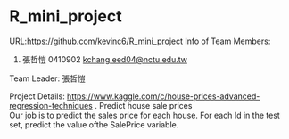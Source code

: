 # R_mini_project
URL:https://github.com/kevinc6/R_mini_project
Info of Team Members: 
1. 張哲愷 0410902 kchang.eed04@nctu.edu.tw

Team Leader:
張哲愷

Project Details:
https://www.kaggle.com/c/house-prices-advanced-regression-techniques .
Predict house sale prices   
Our job is to predict the sales price for each house. For each Id in the test set, predict the value ofthe SalePrice variable.
